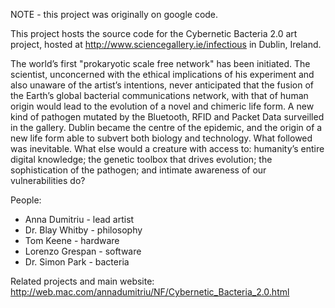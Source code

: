 NOTE - this project was originally on google code.

This project hosts the source code for the Cybernetic Bacteria 2.0 art project, hosted at http://www.sciencegallery.ie/infectious in Dublin, Ireland. 

The world’s first "prokaryotic scale free network" has been initiated. The scientist, unconcerned with the ethical implications of his experiment and also unaware of the artist’s intentions, never anticipated that the fusion of the Earth’s global bacterial communications network, with that of human origin would lead to the evolution of a novel and chimeric life form. A new kind of pathogen mutated by the Bluetooth, RFID and Packet Data surveilled in the gallery. Dublin became the centre of the epidemic, and the origin of a new life form able to subvert both biology and technology. What followed was inevitable. What else would a creature with access to: humanity’s entire digital knowledge; the genetic toolbox that drives evolution; the sophistication of the pathogen; and intimate awareness of our vulnerabilities do?


People:
* Anna Dumitriu - lead artist
* Dr. Blay Whitby - philosophy
* Tom Keene - hardware
* Lorenzo Grespan - software
* Dr. Simon Park - bacteria

Related projects and main website:
http://web.mac.com/annadumitriu/NF/Cybernetic_Bacteria_2.0.html 
